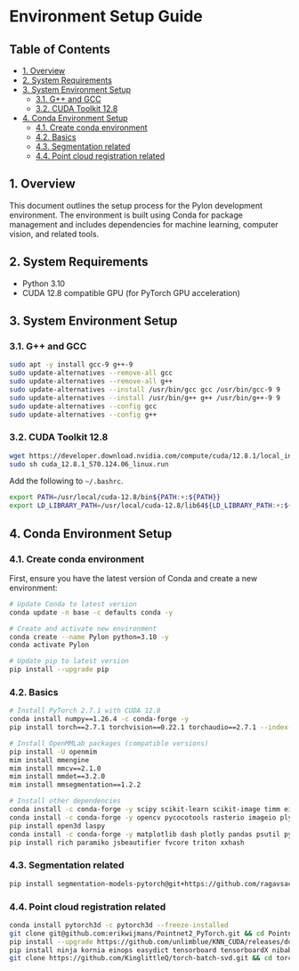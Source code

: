 # Environment Setup Guide <!-- omit in toc -->

## Table of Contents <!-- omit in toc -->

- [1. Overview](#1-overview)
- [2. System Requirements](#2-system-requirements)
- [3. System Environment Setup](#3-system-environment-setup)
  - [3.1. G++ and GCC](#31-g-and-gcc)
  - [3.2. CUDA Toolkit 12.8](#32-cuda-toolkit-128)
- [4. Conda Environment Setup](#4-conda-environment-setup)
  - [4.1. Create conda environment](#41-create-conda-environment)
  - [4.2. Basics](#42-basics)
  - [4.3. Segmentation related](#43-segmentation-related)
  - [4.4. Point cloud registration related](#44-point-cloud-registration-related)

## 1. Overview

This document outlines the setup process for the Pylon development environment. The environment is built using Conda for package management and includes dependencies for machine learning, computer vision, and related tools.

## 2. System Requirements

- Python 3.10
- CUDA 12.8 compatible GPU (for PyTorch GPU acceleration)

## 3. System Environment Setup

### 3.1. G++ and GCC

```bash
sudo apt -y install gcc-9 g++-9
sudo update-alternatives --remove-all gcc
sudo update-alternatives --remove-all g++
sudo update-alternatives --install /usr/bin/gcc gcc /usr/bin/gcc-9 9
sudo update-alternatives --install /usr/bin/g++ g++ /usr/bin/g++-9 9
sudo update-alternatives --config gcc
sudo update-alternatives --config g++
```

### 3.2. CUDA Toolkit 12.8

```bash
wget https://developer.download.nvidia.com/compute/cuda/12.8.1/local_installers/cuda_12.8.1_570.124.06_linux.run
sudo sh cuda_12.8.1_570.124.06_linux.run
```

Add the following to `~/.bashrc`.
```bash
export PATH=/usr/local/cuda-12.8/bin${PATH:+:${PATH}}
export LD_LIBRARY_PATH=/usr/local/cuda-12.8/lib64${LD_LIBRARY_PATH:+:${LD_LIBRARY_PATH}}
```

## 4. Conda Environment Setup

### 4.1. Create conda environment

First, ensure you have the latest version of Conda and create a new environment:
```bash
# Update Conda to latest version
conda update -n base -c defaults conda -y

# Create and activate new environment
conda create --name Pylon python=3.10 -y
conda activate Pylon

# Update pip to latest version
pip install --upgrade pip
```

### 4.2. Basics

```bash
# Install PyTorch 2.7.1 with CUDA 12.8
conda install numpy==1.26.4 -c conda-forge -y
pip install torch==2.7.1 torchvision==0.22.1 torchaudio==2.7.1 --index-url https://download.pytorch.org/whl/cu128

# Install OpenMMLab packages (compatible versions)
pip install -U openmim
mim install mmengine
mim install mmcv==2.1.0
mim install mmdet==3.2.0
mim install mmsegmentation==1.2.2

# Install other dependencies
conda install -c conda-forge -y scipy scikit-learn scikit-image timm einops
conda install -c conda-forge -y opencv pycocotools rasterio imageio plyfile
pip install open3d laspy
conda install -c conda-forge -y matplotlib dash plotly pandas psutil pytest tqdm ftfy regex easydict
pip install rich paramiko jsbeautifier fvcore triton xxhash
```

### 4.3. Segmentation related

```bash
pip install segmentation-models-pytorch@git+https://github.com/ragavsachdeva/segmentation_models.pytorch.git@2cde92e776b0a074d5e2f4f6a50c68754f948015
```

### 4.4. Point cloud registration related

```bash
conda install pytorch3d -c pytorch3d --freeze-installed
git clone git@github.com:erikwijmans/Pointnet2_PyTorch.git && cd Pointnet2_PyTorch && pip install pointnet2_ops_lib/. && cd ..
pip install --upgrade https://github.com/unlimblue/KNN_CUDA/releases/download/0.2/KNN_CUDA-0.2-py3-none-any.whl
pip install ninja kornia einops easydict tensorboard tensorboardX nibabel
git clone https://github.com/KinglittleQ/torch-batch-svd.git && cd torch-batch-svd && python setup.py install && cd ..
```
